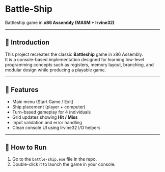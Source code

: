# Battle-Ship
Battleship game in **x86 Assembly (MASM + Irvine32)**

---

## 📖 Introduction
This project recreates the classic **Battleship** game in x86 Assembly.  
It is a console-based implementation designed for learning low-level programming concepts such as registers, memory layout, branching, and modular design while producing a playable game.

---

## 🎯 Features
- Main menu (Start Game / Exit)
- Ship placement (player + computer)
- Turn-based gameplay for 4 individuals
- Grid updates showing **Hit / Miss**
- Input validation and error handling
- Clean console UI using Irvine32 I/O helpers

---

## 🚀 How to Run
1. Go to the `battle-ship.exe` file in the repo.
2. Double-click it to launch the game in your console.

